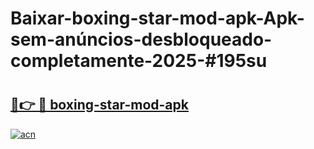 # Baixar-boxing-star-mod-apk-Apk-sem-anúncios-desbloqueado-completamente-2025-#195su

# <h2><a href="https://ainizakaria.my?title=boxing-star-mod-apk&ref=24M">🔗👉 🔴 boxing-star-mod-apk</a></h2>

[![acn](https://github.com/user-attachments/assets/0f9c940e-d8b0-45ae-aac7-cd30a18b3e1c)](https://ainizakaria.my?title=boxing-star-mod-apk&ref=24M)

